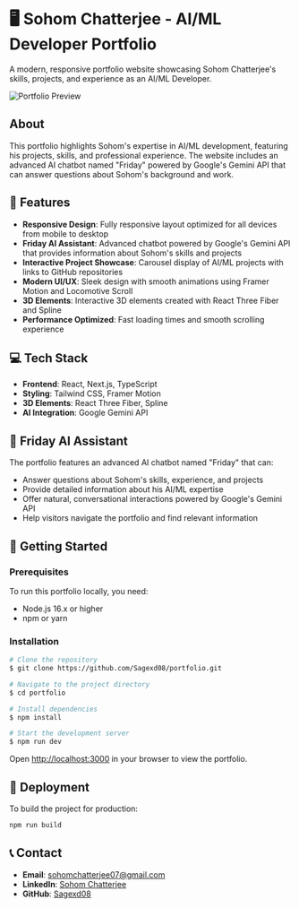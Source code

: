 # 🖥️ Sohom Chatterjee - AI/ML Developer Portfolio

A modern, responsive portfolio website showcasing Sohom Chatterjee's skills, projects, and experience as an AI/ML Developer.

![Portfolio Preview]()

## About

This portfolio highlights Sohom's expertise in AI/ML development, featuring his projects, skills, and professional experience. The website includes an advanced AI chatbot named "Friday" powered by Google's Gemini API that can answer questions about Sohom's background and work.

## 🎉 Features
- **Responsive Design**: Fully responsive layout optimized for all devices from mobile to desktop
- **Friday AI Assistant**: Advanced chatbot powered by Google's Gemini API that provides information about Sohom's skills and projects
- **Interactive Project Showcase**: Carousel display of AI/ML projects with links to GitHub repositories
- **Modern UI/UX**: Sleek design with smooth animations using Framer Motion and Locomotive Scroll
- **3D Elements**: Interactive 3D elements created with React Three Fiber and Spline
- **Performance Optimized**: Fast loading times and smooth scrolling experience

## 💻 Tech Stack

- **Frontend**: React, Next.js, TypeScript
- **Styling**: Tailwind CSS, Framer Motion
- **3D Elements**: React Three Fiber, Spline
- **AI Integration**: Google Gemini API

## 🤖 Friday AI Assistant

The portfolio features an advanced AI chatbot named "Friday" that can:

- Answer questions about Sohom's skills, experience, and projects
- Provide detailed information about his AI/ML expertise
- Offer natural, conversational interactions powered by Google's Gemini API
- Help visitors navigate the portfolio and find relevant information

## 🚀 Getting Started

### Prerequisites
To run this portfolio locally, you need:
- Node.js 16.x or higher
- npm or yarn

### Installation
```bash
# Clone the repository
$ git clone https://github.com/Sagexd08/portfolio.git

# Navigate to the project directory
$ cd portfolio

# Install dependencies
$ npm install

# Start the development server
$ npm run dev
```

Open [http://localhost:3000](http://localhost:3000) in your browser to view the portfolio.

## 🚀 Deployment

To build the project for production:

```bash
npm run build
```

## 📞 Contact

- **Email**: sohomchatterjee07@gmail.com
- **LinkedIn**: [Sohom Chatterjee](https://www.linkedin.com/in/sohom-chatterjee-61828a312)
- **GitHub**: [Sagexd08](https://github.com/Sagexd08)
